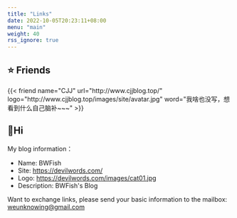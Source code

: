 ```yaml
---
title: "Links"
date: 2022-10-05T20:23:11+08:00
menu: "main"
weight: 40
rss_ignore: true
---
```


## :star: Friends

<div class="flink" id="article-container">
	<div class="friend-list-div">
    	{{< friend name="CJJ" url="http://www.cjjblog.top/" logo="http://www.cjjblog.top/images/site/avatar.jpg" word="我啥也没写，想看到什么自己脑补~~~" >}}
	</div>
</div>

## :whale:Hi

My blog information：

* Name: BWFish
* Site: https://devilwords.com/
* Logo: https://devilwords.com/images/cat01.jpg
* Description: BWFish's Blog

Want to exchange links, please send your basic information to the mailbox: weunknowing@gmail.com
